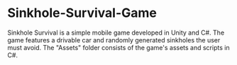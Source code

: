 # Sinkhole-Survival-Game
Sinkhole Survival is a simple mobile game developed in Unity and C#. The game features a drivable car and randomly generated sinkholes the user must avoid.
The "Assets" folder consists of the game's assets and scripts in C#.
